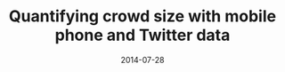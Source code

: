 ---
title: "Quantifying crowd size with mobile phone and Twitter data"
collection: talks
type: "Contributed talk"
permalink: /talks/2014-07-28-talk-21
venue: "Venice Data Science Summit"
date: 2014-07-28
location: "Venice, IT"
---